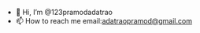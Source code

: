 - 👋 Hi, I’m @123pramodadatrao
- 📫 How to reach me email:adatraopramod@gmail.com

<!---
123pramodadatrao/123pramodadatrao is a ✨ special ✨ repository because its `README.md` (this file) appears on your GitHub profile.
You can click the Preview link to take a look at your changes.
--->
